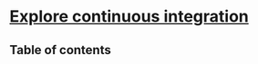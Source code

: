 # [Explore continuous integration](https://learn.microsoft.com/en-us/training/modules/explore-continuous-integration/) <!-- omit in toc -->

## Table of contents <!-- omit in toc -->
